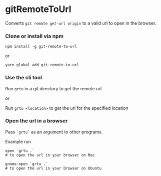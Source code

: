 # **gitRemoteToUrl**
Converts `git remote get-url origin` to a valid url to open in the browser.

### Clone or install via npm

`npm install -g git-remote-to-url`

or 

`yarn global add git-remote-to-url`

### Use the cli tool

Run ```grtu``` in a git directory to get the remote url

or 

Run ```grtu <location>``` to get the url for the specified location

### Open the url in a browser

Pass ``` `grtu` ``` as an argument to other programs. 

Example run 

```
open `grtu .` 
# to open the url in your browser on Mac
``` 

```
gnome-open `grtu .` 
# to open the url in your browser on Ubuntu
```